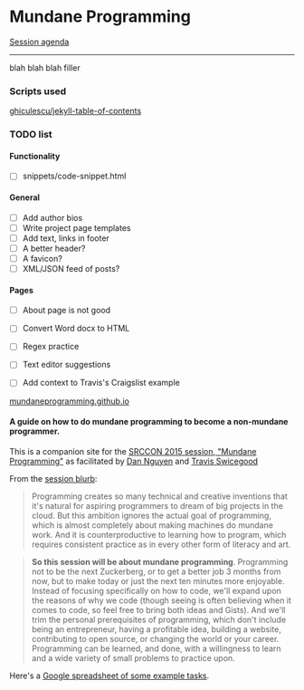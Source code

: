 # Mundane Programming

[Session agenda](/session-agenda)







-----------

blah blah blah filler

### Scripts used

[ghiculescu/jekyll-table-of-contents](https://github.com/ghiculescu/jekyll-table-of-contents)


### TODO list

#### Functionality

- [ ] snippets/code-snippet.html


#### General

- [ ] Add author bios
- [ ] Write project page templates
- [ ] Add text, links in footer
- [ ] A better header?
- [ ] A favicon?
- [ ] XML/JSON feed of posts?

#### Pages

- [ ] About page is not good
- [ ] Convert Word docx to HTML
- [ ] Regex practice
- [ ] Text editor suggestions
- [ ] Add context to Travis's Craigslist example


[mundaneprogramming.github.io](http://mundaneprogramming.github.io)

#### A guide on how to do mundane programming to become a non-mundane programmer.

This is a companion site for the [SRCCON 2015 session, "Mundane Programming"](http://srccon.org/sessions/#proposal-106215) as facilitated by [Dan Nguyen](https://twitter.com/dancow) and [Travis Swicegood](https://twitter.com/tswicegood)

From the [session blurb](http://srccon.org/sessions/#proposal-106215):

> Programming creates so many technical and creative inventions that it's natural for aspiring programmers to dream of big projects in the cloud. But this ambition ignores the actual goal of programming, which is almost completely about making machines do mundane work. And it is counterproductive to learning how to program, which requires consistent practice as in every other form of literacy and art. 

> __So this session will be about mundane programming__. Programming not to be the next Zuckerberg, or to get a better job 3 months from now, but to make today or just the next ten minutes more enjoyable. Instead of focusing specifically on how to code, we'll expand upon the reasons of why we code (though seeing is often believing when it comes to code, so feel free to bring both ideas and Gists). And we'll trim the personal prerequisites of programming, which don't include being an entrepreneur, having a profitable idea, building a website, contributing to open source, or changing the world or your career. Programming can be learned, and done, with a willingness to learn and a wide variety of small problems to practice upon.







Here's a [Google spreadsheet of some example tasks](https://docs.google.com/spreadsheets/d/1oaUNiWOyuTmxr0hVgx32vr5XN8E4MEb_2FD56BE6mZA/edit#gid=0).

